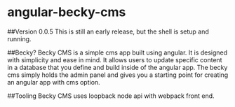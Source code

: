 # angular-becky-cms

##Version 0.0.5
This is still an early release, but the shell is setup and running.

##Becky?
Becky CMS is a simple cms app built using angular. It is designed with simplicity and ease in mind. It allows users to update specific content in a database that you define and build inside of the angular app. The becky cms simply holds the admin panel and gives you a starting point for creating an angular app with cms option.

##Tooling
Becky CMS uses loopback node api with webpack front end.